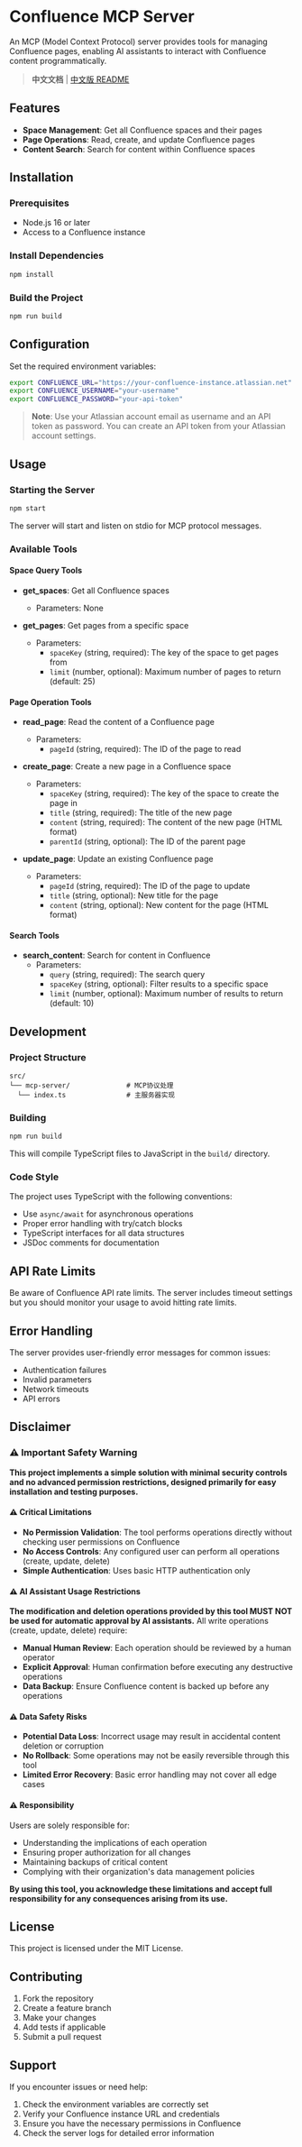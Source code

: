 # Confluence MCP Server

An MCP (Model Context Protocol) server provides tools for managing Confluence pages, enabling AI assistants to interact with Confluence content programmatically.

> **中文文档** | [中文版 README](./README-CN.md)

## Features

- **Space Management**: Get all Confluence spaces and their pages
- **Page Operations**: Read, create, and update Confluence pages
- **Content Search**: Search for content within Confluence spaces

## Installation

### Prerequisites

- Node.js 16 or later
- Access to a Confluence instance

### Install Dependencies

```bash
npm install
```

### Build the Project

```bash
npm run build
```

## Configuration

Set the required environment variables:

```bash
export CONFLUENCE_URL="https://your-confluence-instance.atlassian.net"
export CONFLUENCE_USERNAME="your-username"
export CONFLUENCE_PASSWORD="your-api-token"
```

> **Note**: Use your Atlassian account email as username and an API token as password. You can create an API token from your Atlassian account settings.

## Usage

### Starting the Server

```bash
npm start
```

The server will start and listen on stdio for MCP protocol messages.

### Available Tools

#### Space Query Tools

- **get_spaces**: Get all Confluence spaces
  - Parameters: None

- **get_pages**: Get pages from a specific space
  - Parameters:
    - `spaceKey` (string, required): The key of the space to get pages from
    - `limit` (number, optional): Maximum number of pages to return (default: 25)

#### Page Operation Tools

- **read_page**: Read the content of a Confluence page
  - Parameters:
    - `pageId` (string, required): The ID of the page to read

- **create_page**: Create a new page in a Confluence space
  - Parameters:
    - `spaceKey` (string, required): The key of the space to create the page in
    - `title` (string, required): The title of the new page
    - `content` (string, required): The content of the new page (HTML format)
    - `parentId` (string, optional): The ID of the parent page

- **update_page**: Update an existing Confluence page
  - Parameters:
    - `pageId` (string, required): The ID of the page to update
    - `title` (string, optional): New title for the page
    - `content` (string, optional): New content for the page (HTML format)

#### Search Tools

- **search_content**: Search for content in Confluence
  - Parameters:
    - `query` (string, required): The search query
    - `spaceKey` (string, optional): Filter results to a specific space
    - `limit` (number, optional): Maximum number of results to return (default: 10)

## Development

### Project Structure

```
src/
└── mcp-server/              # MCP协议处理
  └── index.ts               # 主服务器实现
```

### Building

```bash
npm run build
```

This will compile TypeScript files to JavaScript in the `build/` directory.

### Code Style

The project uses TypeScript with the following conventions:

- Use `async/await` for asynchronous operations
- Proper error handling with try/catch blocks
- TypeScript interfaces for all data structures
- JSDoc comments for documentation

## API Rate Limits

Be aware of Confluence API rate limits. The server includes timeout settings but you should monitor your usage to avoid hitting rate limits.

## Error Handling

The server provides user-friendly error messages for common issues:

- Authentication failures
- Invalid parameters
- Network timeouts
- API errors

## Disclaimer

### ⚠️ Important Safety Warning

**This project implements a simple solution with minimal security controls and no advanced permission restrictions, designed primarily for easy installation and testing purposes.**

#### ⚠️ Critical Limitations
- **No Permission Validation**: The tool performs operations directly without checking user permissions on Confluence
- **No Access Controls**: Any configured user can perform all operations (create, update, delete)
- **Simple Authentication**: Uses basic HTTP authentication only

#### ⚠️ AI Assistant Usage Restrictions
**The modification and deletion operations provided by this tool MUST NOT be used for automatic approval by AI assistants.** All write operations (create, update, delete) require:

- **Manual Human Review**: Each operation should be reviewed by a human operator
- **Explicit Approval**: Human confirmation before executing any destructive operations
- **Data Backup**: Ensure Confluence content is backed up before any operations

#### ⚠️ Data Safety Risks
- **Potential Data Loss**: Incorrect usage may result in accidental content deletion or corruption
- **No Rollback**: Some operations may not be easily reversible through this tool
- **Limited Error Recovery**: Basic error handling may not cover all edge cases

#### ⚠️ Responsibility
Users are solely responsible for:
- Understanding the implications of each operation
- Ensuring proper authorization for all changes
- Maintaining backups of critical content
- Complying with their organization's data management policies

**By using this tool, you acknowledge these limitations and accept full responsibility for any consequences arising from its use.**

## License

This project is licensed under the MIT License.

## Contributing

1. Fork the repository
2. Create a feature branch
3. Make your changes
4. Add tests if applicable
5. Submit a pull request

## Support

If you encounter issues or need help:

1. Check the environment variables are correctly set
2. Verify your Confluence instance URL and credentials
3. Ensure you have the necessary permissions in Confluence
4. Check the server logs for detailed error information
